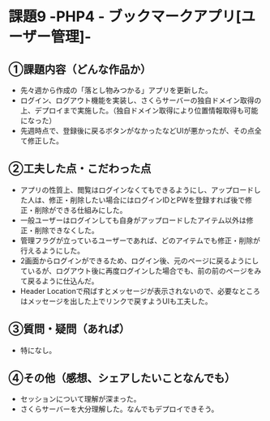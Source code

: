# 課題9 -PHP4 - ブックマークアプリ[ユーザー管理]-

## ①課題内容（どんな作品か）
- 先々週から作成の「落とし物みつかる」アプリを更新した。
- ログイン、ログアウト機能を実装し、さくらサーバーの独自ドメイン取得の上、デプロイまで実施した。（独自ドメイン取得により位置情報取得も可能になった）
- 先週時点で、登録後に戻るボタンがなかったなどUIが悪かったが、その点全て修正した。

## ②工夫した点・こだわった点
- アプリの性質上、閲覧はログインなくてもできるようにし、アップロードした人は、修正・削除したい場合にはログインIDとPWを登録すれば後で修正・削除ができる仕組みにした。
- 一般ユーザーはログインしても自身がアップロードしたアイテム以外は修正・削除できなくした。
- 管理フラグが立っているユーザーであれば、どのアイテムでも修正・削除が行えるようにした。
- 2画面からログインができるため、ログイン後、元のページに戻るようにしているが、ログアウト後に再度ログインした場合でも、前の前のページをみて戻るように仕込んだ。
- Header Locationで飛ばすとメッセージが表示されないので、必要なところはメッセージを出した上でリンクで戻すようUIも工夫した。

## ③質問・疑問（あれば）
- 特になし。

## ④その他（感想、シェアしたいことなんでも）
- セッションについて理解が深まった。
- さくらサーバーを大分理解した。なんでもデプロイできそう。

